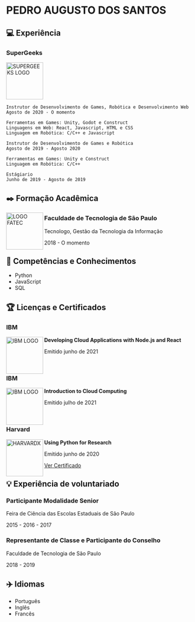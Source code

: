 # PEDRO AUGUSTO DOS SANTOS

## 💻 Experiência

### SuperGeeks

<img src="https://i.ibb.co/FmgKcwB/SUPERGEEKSLOGO.png" alt="SUPERGEEKS LOGO" width="100"/>

```
Instrutor de Desenvolvimento de Games, Robótica e Desenvolvimento Web
Agosto de 2020 - O momento

Ferramentas em Games: Unity, Godot e Construct
Linguagens em Web: React, Javascript, HTML e CSS
Linguagem em Robótica: C/C++ e Javascript
```

```
Instrutor de Desenvolvimento de Games e Robótica
Agosto de 2019 - Agosto 2020

Ferramentas em Games: Unity e Construct
Linguagem em Robótica: C/C++
```

```
Estágiario
Junho de 2019 - Agosto de 2019
```

## ✒️ Formação Acadêmica

<img src="https://i.ibb.co/fqbhjbV/FATECLOGO.jpg" alt="LOGO FATEC" width="100" align="left"/>

### Faculdade de Tecnologia de São Paulo

Tecnologo, Gestão da Tecnologia da Informação

2018 - O momento

## 🧪 Competências e Conhecimentos

- Python
- JavaScript
- SQL

## 🏆 Licenças e Certificados


### IBM

<img src="https://i.ibb.co/3hf7X4x/IBMLOGO.jpg" alt="IBM LOGO" width="100" align="left"/>

**Developing Cloud Applications with Node.js and React**

Emitido junho de 2021

<br/>

### IBM

<img src="https://i.ibb.co/3hf7X4x/IBMLOGO.jpg" alt="IBM LOGO" width="100" align="left"/>

**Introduction to Cloud Computing**

Emitido julho de 2021

<br/>

### Harvard

<img src="https://i.ibb.co/0FTSkRz/HARVARDXLOGO.jpg" alt="HARVARDX" width="100" align="left"/>

**Using Python for Research**

Emitido junho de 2020

[Ver Certificado](https://courses.edx.org/certificates/c47efaf478954aa9b9e71bbf49d9a691)


## 💡 Experiência de voluntariado


### Participante Modalidade Senior

Feira de Ciência das Escolas Estaduais de São Paulo

2015 - 2016 - 2017

### Representante de Classe e Participante do Conselho

Faculdade de Tecnologia de São Paulo

2018 - 2019


## ✈️ Idiomas

- Português
- Inglês
- Francês
